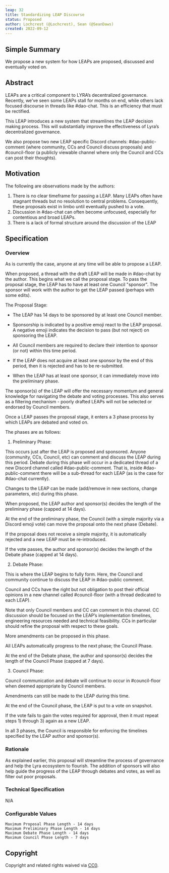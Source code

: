 ```yaml
---
leap: 32
title: Standardizing LEAP Discourse
status: Proposed
author: Lochcrest (@Lochcrest), Sean (@SeanDaws)
created: 2022-09-12
---
```


<!--You can leave these HTML comments in your merged LEAP and delete the visible duplicate text guides, they will not appear and may be helpful to refer to if you edit it again. This is the suggested template for new LEAPs. Note that a LEAP number will be assigned by an editor. When opening a pull request to submit your LEAP, please use an abbreviated title in the filename, `leap-draft_title_abbrev.md`. The title should be 44 characters or less.-->

## Simple Summary
<!--"If you can't explain it simply, you don't understand it well enough." Simply describe the outcome the proposed changes intends to achieve. This should be non-technical and accessible to a casual community member.-->
We propose a new system for how LEAPs are proposed, discussed and eventually voted on.

## Abstract
<!--A short (~200 word) description of the proposed change, the abstract should clearly describe the proposed change. This is what *will* be done if the LEAP is implemented, not *why* it should be done or *how* it will be done. If the LEAP proposes deploying a new contract, write, "we propose to deploy a new contract that will do x".-->

LEAPs are a critical component to LYRA’s decentralized governance. Recently, we’ve seen some LEAPs stall for months on end, while others lack focused discourse in threads like #dao-chat. This is an efficiency that must be rectified.

This LEAP introduces a new system that streamlines the LEAP decision making process. This will substantially improve the effectiveness of Lyra’s decentralized governance. 

We also propose two new LEAP specific Discord channels: #dao-public-comment (where community, CCs and Council discuss proposals) and #council-floor (a publicly viewable channel where only the Council and CCs can post their thoughts).


## Motivation
<!--This is the problem statement. This is the *why* of the LEAP. It should clearly explain *why* the current state of the protocol is inadequate.  It is critical that you explain *why* the change is needed, if the LEAP proposes changing how something is calculated, you must address *why* the current calculation is inaccurate or wrong. This is not the place to describe how the LEAP will address the issue!-->
The following are observations made by the authors:
1. There is no clear timeframe for passing a LEAP. Many LEAPs often have stagnant threads but no resolution to central problems. Consequently, these proposals exist in limbo until eventually pushed to a vote.
2. Discussion in #dao-chat can often become unfocused, especially for contentious and broad LEAPs. 		
3. There is a lack of formal structure around the discussion of the LEAP


## Specification
<!--The specification should describe the syntax and semantics of any new feature, there are five sections
1. Overview
2. Rationale
3. Technical Specification
4. Test Cases
5. Configurable Values
-->

### Overview
<!--This is a high level overview of *how* the LEAP will solve the problem. The overview should clearly describe how the new feature will be implemented.-->
As is currently the case, anyone at any time will be able to propose a LEAP. 

When proposed, a thread with the draft LEAP will be made in #dao-chat by the author. This begins what we call the proposal stage. To pass the proposal stage, the LEAP has to have at least one Council "sponsor". The sponsor will work with the author to get the LEAP passed (perhaps with some edits).

The Proposal Stage:

- The LEAP has 14 days to be sponsored by at least one Council member. 

- Sponsorship is indicated by a positive emoji react to the LEAP proposal. A negative emoji indicates the decision to pass (but not reject) on sponsoring the LEAP. 

- All Council members are required to declare their intention to sponsor (or not) within this time period.

- If the LEAP does not acquire at least one sponsor by the end of this period, then it is rejected and has to be re-submitted.

- When the LEAP has at least one sponsor, it can immediately move into the preliminary phase. 

The sponsor(s) of the LEAP will offer the necessary momentum and general knowledge for navigating the debate and voting processes. This also serves as a filtering mechanism - poorly drafted LEAPs will not be selected or endorsed by Council members.

Once a LEAP passes the proposal stage, it enters a 3 phase process by which LEAPs are debated and voted on.

The phases are as follows:

1) Preliminary Phase: 

This occurs just after the LEAP is proposed and sponsored. Anyone (community, CCs, Council, etc) can comment and discuss the LEAP during this period. Debate during this phase will occur in a dedicated thread of a new Discord channel called #dao-public-comment. That is, inside #dao-public-comment there will be a sub-thread for each LEAP (as is the case for #dao-chat currently). 

Changes to the LEAP can be made (add/remove in new sections, change parameters, etc) during this phase.

When proposed, the LEAP author and sponsor(s) decides the length of the preliminary phase (capped at 14 days).

At the end of the preliminary phase, the Council (with a simple majority via a Discord emoji vote) can move the proposal onto the next phase (Debate). 

If the proposal does not receive a simple majority, it is automatically rejected and a new LEAP must be re-introduced.

If the vote passes, the author and sponsor(s) decides the length of the Debate phase (capped at 14 days).

2) Debate Phase: 

This is where the LEAP begins to fully form. Here, the Council and community continue to discuss the LEAP in #dao-public comment. 

Council and CCs have the right but not obligation to post their official opinions in a new channel called #council-floor (with a thread dedicated to each LEAP). 

Note that only Council members and CC can comment in this channel. CC discussion should be focused on the LEAP’s implementation timelines, engineering resources needed and technical feasibility. CCs in particular should refine the proposal with respect to these goals.

More amendments can be proposed in this phase. 

All LEAPs automatically progress to the next phase; the Council Phase.

At the end of the Debate phase, the author and sponsor(s) decides the length of the Council Phase (capped at 7 days). 

3) Council Phase: 

Council communication and debate will continue to occur in #council-floor when deemed appropriate by Council members.

Amendments can still be made to the LEAP during this time.

At the end of the Council phase, the LEAP is put to a vote on snapshot. 

If the vote fails to gain the votes required for approval, then it must repeat steps 1) through 3) again as a new LEAP.

In all 3 phases, the Council is responsible for enforcing the timelines specified by the LEAP author and sponsor(s). 



### Rationale
<!--This is where you explain the reasoning behind how you propose to solve the problem. Why did you propose to implement the change in this way, what were the considerations and trade-offs. The rationale fleshes out what motivated the design and why particular design decisions were made. It should describe alternate designs that were considered and related work. The rationale may also provide evidence of consensus within the community, and should discuss important objections or concerns raised during discussion.-->
As explained earlier, this proposal will streamline the process of governance and help the Lyra ecosystem to flourish. The addition of sponsors will also help guide the progress of the LEAP through debates and votes, as well as filter out poor proposals. 

### Technical Specification
<!--The technical specification should outline the public API of the changes proposed. That is, changes to any of the interfaces Lyra currently exposes or the creations of new ones.-->

N/A


### Configurable Values
<!--Please list all values configurable under this implementation.-->
```
Maximum Proposal Phase Length - 14 days
Maximum Preliminary Phase Length - 14 days
Maximum Debate Phase Length - 14 days
Maximum Council Phase Length - 7 days

```

## Copyright
Copyright and related rights waived via [CC0](https://creativecommons.org/publicdomain/zero/1.0/).
